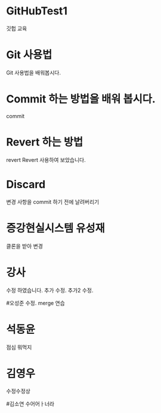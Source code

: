 # GitHubTest1
깃헙 교육

# Git 사용법
Git 사용법을 배워봅시다.

# Commit 하는 방법을 배워 봅시다.
commit 

# Revert 하는 방법
revert
Revert 사용하여 보았습니다.

# Discard
변경 사항을 commit 하기 전에 날려버리기 

# 증강현실시스템 유성재
클론을 받아 변경

# 강사 
수정 하였습니다.
추가 수정.
추가2 수정.

#오성준
수정.
merge 연습

# 석동윤
점심 뭐먹지

# 김영우
수정수정상

#김소연
수어어ㅏ너라

